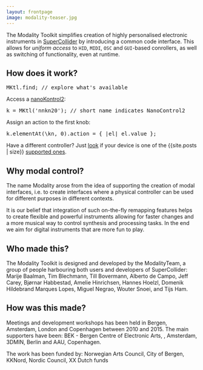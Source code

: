 ```yaml
---
layout: frontpage
image: modality-teaser.jpg
---
```


The Modality Toolkit simplifies creation of highly personalised electronic instruments in [SuperCollider](http://supercollider.github.org) by introducing a common code interface. This allows for *uniform access* to ```HID```, ```MIDI```, ```OSC``` and ```GUI```-based conrollers, as well as switching of functionality, even at runtime.

## How does it work?

<pre>
MKtl.find; // explore what's available
</pre>

Access a [nanoKontrol2](2015/05/22/nanoKONTROL2.html):
<pre>
k = MKtl('nnkn20'); // short name indicates NanoControl2
</pre>

Assign an action to the first knob:
<pre>
k.elementAt(\kn, 0).action = { |el| el.value }; 
</pre>

Have a different controller? Just [look](controllers) if your device is one of the {{site.posts | size}} [supported ones](controllers).

## Why modal control?
The name Modality arose from the idea of supporting the creation of modal interfaces, i.e. to create interfaces where a physical controller can be used for different purposes in different contexts.

It is our belief that integration of such on-the-fly remapping features helps to create flexible and powerful instruments allowing for faster changes and a more musical way to control synthesis and processing tasks. In the end we aim for digital instruments that are more fun to play. 

## Who made this?
The Modality Toolkit is designed and developed by the ModalityTeam, a group of people harbouring both users and developers of SuperCollider: Marije Baalman, Tim Blechmann, Till Bovermann, Alberto de Campo, Jeff Carey, Bjørnar Habbestad, Amelie Hinrichsen, Hannes Hoelzl, Domenik Hildebrand Marques Lopes, Miguel Negrao, Wouter Snoei, and Tijs Ham.

## How was this made?
Meetings and development workshops has been held in Bergen, Amsterdam, London and Copenhagen between 2010 and 2015. The main supporters have been: BEK - Bergen Centre of Electronic Arts, , Amsterdam, 3DMIN, Berlin and AAU, Copenhagen.

The work has been funded by: Norwegian Arts Council, City of Bergen, KKNord, Nordic Council, XX Dutch funds

